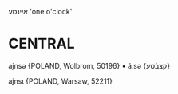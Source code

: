 איינסע
'one o'clock'

CENTRAL
========

ajnsə {POLAND, Wolbrom, 50196}
	•	ãːsə {קצבֿטע}

ajnsɩ {POLAND, Warsaw, 52211}
